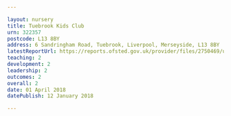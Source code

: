 ```yaml
---

layout: nursery
title: Tuebrook Kids Club
urn: 322357
postcode: L13 8BY
address: 6 Sandringham Road, Tuebrook, Liverpool, Merseyside, L13 8BY
latestReportUrl: https://reports.ofsted.gov.uk/provider/files/2750469/urn/322357.pdf
teaching: 2
development: 2
leadership: 2
outcomes: 2
overall: 2
date: 01 April 2018 
datePublish: 12 January 2018

---
```

